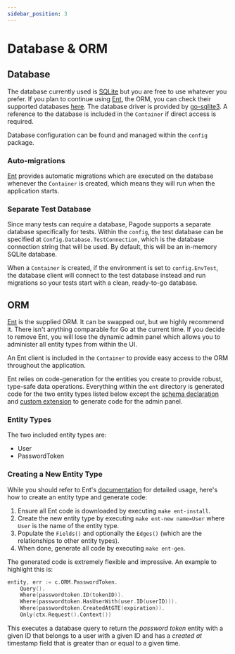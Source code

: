 ```yaml
---
sidebar_position: 3
---
```


# Database & ORM

## Database

The database currently used is [SQLite](https://sqlite.org/) but you are free to use whatever you prefer. If you plan to continue using [Ent](https://entgo.io/), the ORM, you can check their supported databases [here](https://entgo.io/docs/dialects). The database driver is provided by [go-sqlite3](https://github.com/mattn/go-sqlite3). A reference to the database is included in the `Container` if direct access is required.

Database configuration can be found and managed within the `config` package.

### Auto-migrations

[Ent](https://entgo.io/) provides automatic migrations which are executed on the database whenever the `Container` is created, which means they will run when the application starts.

### Separate Test Database

Since many tests can require a database, Pagode supports a separate database specifically for tests. Within the `config`, the test database can be specified at `Config.Database.TestConnection`, which is the database connection string that will be used. By default, this will be an in-memory SQLite database.

When a `Container` is created, if the environment is set to `config.EnvTest`, the database client will connect to the test database instead and run migrations so your tests start with a clean, ready-to-go database.

## ORM

[Ent](https://entgo.io/) is the supplied ORM. It can be swapped out, but we highly recommend it. There isn't anything comparable for Go at the current time. If you decide to remove Ent, you will lose the dynamic admin panel which allows you to administer all entity types from within the UI.

An Ent client is included in the `Container` to provide easy access to the ORM throughout the application.

Ent relies on code-generation for the entities you create to provide robust, type-safe data operations. Everything within the `ent` directory is generated code for the two entity types listed below except the [schema declaration](https://github.com/occult/pagode/tree/main/ent/schema) and [custom extension](https://github.com/occult/pagode/tree/main/ent/admin) to generate code for the admin panel.

### Entity Types

The two included entity types are:

- User
- PasswordToken

### Creating a New Entity Type

While you should refer to Ent's [documentation](https://entgo.io/docs/getting-started) for detailed usage, here's how to create an entity type and generate code:

1. Ensure all Ent code is downloaded by executing `make ent-install`.
2. Create the new entity type by executing `make ent-new name=User` where `User` is the name of the entity type.
3. Populate the `Fields()` and optionally the `Edges()` (which are the relationships to other entity types).
4. When done, generate all code by executing `make ent-gen`.

The generated code is extremely flexible and impressive. An example to highlight this is:

```go
entity, err := c.ORM.PasswordToken.
    Query().
    Where(passwordtoken.ID(tokenID)).
    Where(passwordtoken.HasUserWith(user.ID(userID))).
    Where(passwordtoken.CreatedAtGTE(expiration)).
    Only(ctx.Request().Context())
```

This executes a database query to return the _password token_ entity with a given ID that belongs to a user with a given ID and has a _created at_ timestamp field that is greater than or equal to a given time.
